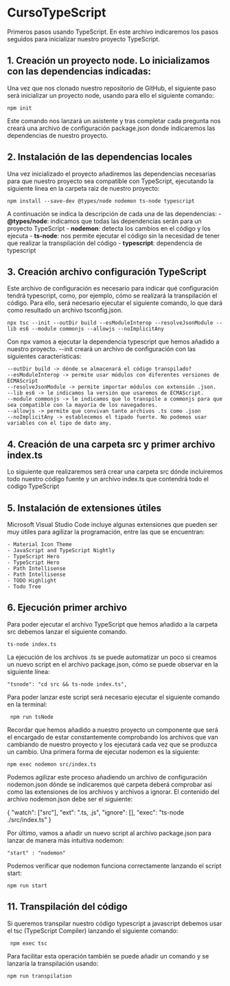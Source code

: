 # CursoTypeScript
Primeros pasos usando TypeScript.
En este archivo indicaremos los pasos seguidos para inicializar nuestro proyecto TypeScript.

## 1. Creación un proyecto node. Lo inicializamos con las dependencias indicadas:
Una vez que nos clonado nuestro repositorio de GitHub, el siguiente paso será inicializar un proyecto node, usando para ello el siguiente comando:
   
   `npm init` 
   
Este comando nos lanzará un asistente y tras completar cada pregunta nos creará una archivo de configuración package.json donde indicaremos las dependencias de nuestro proyecto.

## 2. Instalación de las dependencias locales
Una vez inicializado el proyecto añadiremos las dependencias necesarias para que nuestro proyecto sea compatible con TypeScript, ejecutando la siguiente línea en la carpeta raiz de nuestro proyecto:

 `npm install --save-dev @types/node nodemon ts-node typescript `

A continuación se indica la descripción de cada una de las dependencias:
	- **@types\/node**:  indicamos que todas las dependencias serán para un proyecto TypeScript
	- **nodemon**: detecta los cambios en el código y los ejecuta
	- **ts-node**:  nos permite ejecutar el código sin la necesidad de tener que realizar la transpilación del código
	- **typescript**: dependencia de typescript

## 3. Creación archivo configuración TypeScript
Este archivo de configuración es necesario para indicar qué configuración tendrá typescript, como, por ejemplo, cómo se realizará la transpilación el código. Para ello, será necesario ejecutar el siguiente comando, lo que dará como resultado un archivo tsconfig.json.

 
 `npx tsc --init --outDir build --esModuleInterop --resolveJsonModule --lib es6 --module commonjs --allowjs --noImplicitAny`
 
Con npx vamos a ejecutar la dependencia typescript que hemos añadido a nuestro proyecto. --init creará un archivo de configuración con las siguientes características:

    --outDir build -> dónde se almacenará el código transpilado?
	--esModuleInterop -> permite usar módulos con diferentes versiones de ECMAScript
	--resolveJsonModule -> permite importar módulos con extensión .json. 
	--lib es6 -> le indicamos la versión que usaremos de ECMAScript.
	--module commonjs -> le indicamos que lo transpile a commonjs para que sea compatible con la mayoría de los navegadores.
	--allowjs -> permite que convivan tanto archivos .ts como .json
	--noImplicitAny -> establecemos el tipado fuerte. No podemos usar variables con el tipo de dato any.

## 4. Creación de una carpeta src y primer archivo index.ts
Lo siguiente que realizaremos será crear una carpeta src dónde incluiremos todo nuestro código fuente y un archivo index.ts que contendrá todo el código TypeScript


## 5. Instalación de extensiones útiles
Microsoft Visual Studio Code incluye algunas extensiones que pueden ser muy útiles para agilizar la programación, entre las que se encuentran:

	- Material Icon Theme
	- JavaScript and TypeScript Nightly
	- TypeScript Hero
	- TypeScript Hero
	- Path Intellisense
	- Path Intellisense
	- TODO Highlight
	- Todo Tree


## 6. Ejecución primer archivo

Para poder ejecutar el archivo TypeScript que hemos añadido a la carpeta src debemos lanzar el siguiente comando.

`ts-node index.ts`

La ejecución de los archivos .ts se puede automatizar un poco si creamos un nuevo script en el archivo package.json, cómo se puede observar en la siguiente línea:

 ` "tsnode": "cd src && ts-node index.ts", `

Para poder lanzar este script será necesario ejecutar el siguiente comando en la terminal:

 ` npm run tsNode` 
 
Recordar que hemos añadido a nuestro proyecto un componente que será el encargado de estar constantemente comprobando los archivos que van cambiando de nuestro proyecto y los ejecutará cada vez que se produzca un cambio. Una primera forma de ejecutar nodemon es la siguiente:

 ` npm exec nodemon src/index.ts `
 
Podemos agilizar este proceso añadiendo un archivo de configuración nodemon.json dónde se indicaremos qué carpeta deberá comprobar así como las extensiones de los archivos y archivos a ignorar. El contenido del archivo nodemon.json debe ser el siguiente:

{
    "watch": ["src"],
    "ext": ".ts, .js",
    "ignore": [],
    "exec": "ts-node ./src/index.ts"
}

Por último, vamos a añadir un nuevo script al archivo package.json para lanzar de manera más intuitiva nodemon:

`"start" : "nodemon"`

Podemos verificar que nodemon funciona correctamente lanzando el script start:

` npm run start `


## 11. Transpilación del código
Si queremos transpilar nuestro código typescript a javascript debemos usar el tsc (TypeScript Compiler) lanzando el siguiente comando:

` npm exec tsc`

Para facilitar esta operación también se puede añadir un comando y se lanzaría la transpilación usando:

`npm run transpilation`